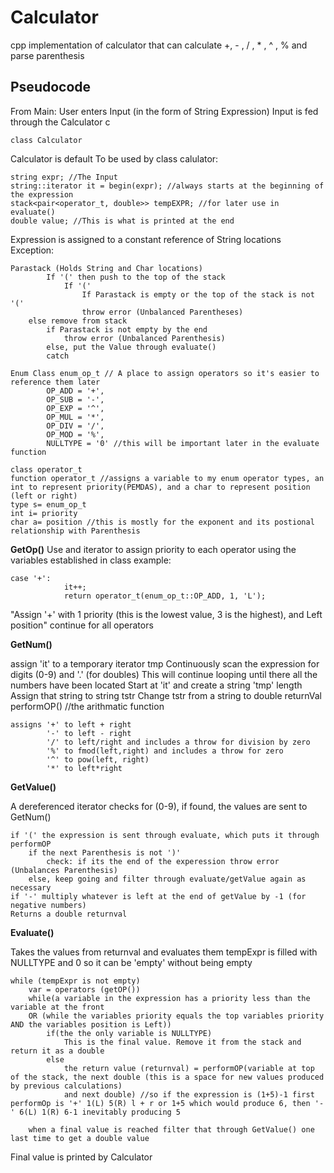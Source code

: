 # Calculator
cpp implementation of calculator that can calculate +, - , / , * , ^ , % and parse parenthesis 

## Pseudocode

From Main: User enters Input (in the form of String Expression)
Input is fed through the Calculator c 
```
class Calculator 
```
Calculator is default
To be used by class calulator:
```
string expr; //The Input
string::iterator it = begin(expr); //always starts at the beginning of the expression
stack<pair<operator_t, double>> tempEXPR; //for later use in evaluate()
double value; //This is what is printed at the end
```

Expression is assigned to a constant reference of String locations
Exception: 
```
Parastack (Holds String and Char locations)
        If '(' then push to the top of the stack
            If '(' 
                If Parastack is empty or the top of the stack is not '('
                throw error (Unbalanced Parentheses) 
    else remove from stack 
        if Parastack is not empty by the end
            throw error (Unbalanced Parenthesis)
        else, put the Value through evaluate()
        catch
```
```
Enum Class enum_op_t // A place to assign operators so it's easier to reference them later
        OP_ADD = '+',
        OP_SUB = '-',
        OP_EXP = '^',
        OP_MUL = '*',
        OP_DIV = '/',
        OP_MOD = '%',
        NULLTYPE = '0' //this will be important later in the evaluate function

class operator_t 
function operator_t //assigns a variable to my enum operator types, an int to represent priority(PEMDAS), and a char to represent position (left or right)
type s= enum_op_t 
int i= priority
char a= position //this is mostly for the exponent and its postional relationship with Parenthesis
```
**GetOp()**
Use and iterator to assign priority to each operator using the variables established in class
example:
```
case '+':
            it++;
            return operator_t(enum_op_t::OP_ADD, 1, 'L');
```
"Assign '+' with 1 priority (this is the lowest value, 3 is the highest), and Left position" 
continue for all operators

**GetNum()**

assign 'it' to a temporary iterator tmp 
Continuously scan the expression for digits (0-9) and '.' (for doubles)
This will continue looping until there all the numbers have been located 
Start at 'it' and create a string 'tmp' length 
Assign that string to string tstr 
Change tstr from a string to double returnVal
performOP() //the arithmatic function 

```
assigns '+' to left + right 
        '-' to left - right
        '/' to left/right and includes a throw for division by zero
        '%' to fmod(left,right) and includes a throw for zero
        '^' to pow(left, right)
        '*' to left*right
```
**GetValue()**

A dereferenced iterator checks for (0-9), if found, the values are sent to GetNum()
```
if '(' the expression is sent through evaluate, which puts it through performOP 
    if the next Parenthesis is not ')'
        check: if its the end of the experession throw error (Unbalances Parenthesis)
    else, keep going and filter through evaluate/getValue again as necessary 
if '-' multiply whatever is left at the end of getValue by -1 (for negative numbers) 
Returns a double returnval 
```
**Evaluate()**

Takes the values from returnval and evaluates them
tempExpr is filled with NULLTYPE and 0 so it can be 'empty' without being empty 
```
while (tempExpr is not empty)
    var = operators (getOP())
    while(a variable in the expression has a priority less than the variable at the front 
    OR (while the variables priority equals the top variables priority AND the variables position is Left))
        if(the the only variable is NULLTYPE)
            This is the final value. Remove it from the stack and return it as a double
        else
            the return value (returnval) = performOP(variable at top of the stack, the next double (this is a space for new values produced by previous calculations)
            and next double) //so if the expression is (1+5)-1 first performOp is '+' 1(L) 5(R) l + r or 1+5 which would produce 6, then '-' 6(L) 1(R) 6-1 inevitably producing 5
    
    when a final value is reached filter that through GetValue() one last time to get a double value 
```
Final value is printed by Calculator 



